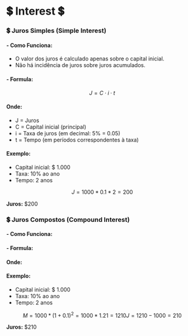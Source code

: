 # 💲 Interest 💲

### 💲 Juros Simples (Simple Interest)

#### - **Como Funciona**:
- O valor dos juros é calculado apenas sobre o capital inicial.
- Não há incidência de juros sobre juros acumulados.

#### - **Formula**:

```math
J = C⋅i⋅t
```

#### **Onde**:

- J = Juros
- C = Capital inicial (principal)
- i = Taxa de juros (em decimal: 5% = 0.05)
- t = Tempo (em períodos correspondentes à taxa)

#### **Exemplo**:

- Capital inicial: $ 1.000
- Taxa: 10% ao ano
- Tempo: 2 anos

```math
J = 1000 * 0.1 * 2 = 200
```
**Juros:** $200

### 💲 Juros Compostos (Compound Interest)

#### - **Como Funciona**:

#### - **Formula**:

```math

```

#### **Onde**:

#### **Exemplo**:

- Capital inicial: $ 1.000
- Taxa: 10% ao ano
- Tempo: 2 anos

```math
M = 1000 * (1+0.1)^2 = 1000 * 1.21 = 1210
J = 1210 − 1000 = 210
```
**Juros:** $210